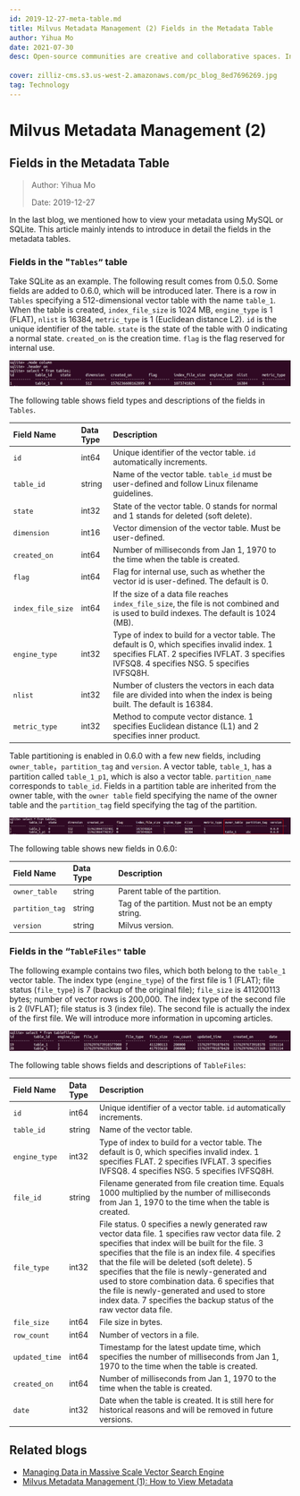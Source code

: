 ```yaml
---
id: 2019-12-27-meta-table.md
title: Milvus Metadata Management (2) Fields in the Metadata Table
author: Yihua Mo
date: 2021-07-30
desc: Open-source communities are creative and collaborative spaces. In that vein, the Milvus

cover: zilliz-cms.s3.us-west-2.amazonaws.com/pc_blog_8ed7696269.jpg
tag: Technology
---
```


# Milvus Metadata Management (2)

## Fields in the Metadata Table

> Author: Yihua Mo
>
> Date: 2019-12-27

In the last blog, we mentioned how to view your metadata using MySQL or SQLite. This article mainly intends to introduce in detail the fields in the metadata tables.

### Fields in the "`Tables”` table

Take SQLite as an example. The following result comes from 0.5.0. Some fields are added to 0.6.0, which will be introduced later. There is a row in `Tables` specifying a 512-dimensional vector table with the name `table_1`. When the table is created, `index_file_size` is 1024 MB, `engine_type` is 1 (FLAT), `nlist` is 16384, `metric_type` is 1 (Euclidean distance L2). `id` is the unique identifier of the table. `state` is the state of the table with 0 indicating a normal state. `created_on` is the creation time. `flag` is the flag reserved for internal use.

![tables](https://raw.githubusercontent.com/milvus-io/community/master/blog/assets/metadata/tables.png)

The following table shows field types and descriptions of the fields in `Tables`.

| Field Name        | Data Type | Description                                                                                                                                                                                 |
| :---------------- | :-------- | :------------------------------------------------------------------------------------------------------------------------------------------------------------------------------------------ |
| `id`              | int64     | Unique identifier of the vector table. `id` automatically increments.                                                                                                                       |
| `table_id`        | string    | Name of the vector table. `table_id` must be user-defined and follow Linux filename guidelines.                                                                                             |
| `state`           | int32     | State of the vector table. 0 stands for normal and 1 stands for deleted (soft delete).                                                                                                      |
| `dimension`       | int16     | Vector dimension of the vector table. Must be user-defined.                                                                                                                                 |
| `created_on`      | int64     | Number of milliseconds from Jan 1, 1970 to the time when the table is created.                                                                                                              |
| `flag`            | int64     | Flag for internal use, such as whether the vector id is user-defined. The default is 0.                                                                                                     |
| `index_file_size` | int64     | If the size of a data file reaches `index_file_size`, the file is not combined and is used to build indexes. The default is 1024 (MB).                                                      |
| `engine_type`     | int32     | Type of index to build for a vector table. The default is 0, which specifies invalid index. 1 specifies FLAT. 2 specifies IVFLAT. 3 specifies IVFSQ8. 4 specifies NSG. 5 specifies IVFSQ8H. |
| `nlist`           | int32     | Number of clusters the vectors in each data file are divided into when the index is being built. The default is 16384.                                                                      |
| `metric_type`     | int32     | Method to compute vector distance. 1 specifies Euclidean distance (L1) and 2 specifies inner product.                                                                                       |

Table partitioning is enabled in 0.6.0 with a few new fields, including `owner_table`，`partition_tag` and `version`. A vector table, `table_1`, has a partition called `table_1_p1`, which is also a vector table. `partition_name` corresponds to `table_id`. Fields in a partition table are inherited from the owner table, with the `owner table` field specifying the name of the owner table and the `partition_tag` field specifying the tag of the partition.

![tables_new](https://raw.githubusercontent.com/milvus-io/community/master/blog/assets/metadata/tables_new.png)

The following table shows new fields in 0.6.0:

| Field Name      | Data Type | Description                                        |
| :-------------- | :-------- | :------------------------------------------------- |
| `owner_table`   | string    | Parent table of the partition.                     |
| `partition_tag` | string    | Tag of the partition. Must not be an empty string. |
| `version`       | string    | Milvus version.                                    |

### Fields in the “`TableFiles"` table

The following example contains two files, which both belong to the `table_1` vector table. The index type (`engine_type`) of the first file is 1 (FLAT); file status (`file_type`) is 7 (backup of the original file); `file_size` is 411200113 bytes; number of vector rows is 200,000. The index type of the second file is 2 (IVFLAT); file status is 3 (index file). The second file is actually the index of the first file. We will introduce more information in upcoming articles.

![tablefiles](https://raw.githubusercontent.com/milvus-io/community/master/blog/assets/metadata/tablefiles.png)

The following table shows fields and descriptions of `TableFiles`:

| Field Name     | Data Type | Description                                                                                                                                                                                                                                                                                                                                                                                                                                                                       |
| :------------- | :-------- | :-------------------------------------------------------------------------------------------------------------------------------------------------------------------------------------------------------------------------------------------------------------------------------------------------------------------------------------------------------------------------------------------------------------------------------------------------------------------------------- |
| `id`           | int64     | Unique identifier of a vector table. `id` automatically increments.                                                                                                                                                                                                                                                                                                                                                                                                               |
| `table_id`     | string    | Name of the vector table.                                                                                                                                                                                                                                                                                                                                                                                                                                                         |
| `engine_type`  | int32     | Type of index to build for a vector table. The default is 0, which specifies invalid index. 1 specifies FLAT. 2 specifies IVFLAT. 3 specifies IVFSQ8. 4 specifies NSG. 5 specifies IVFSQ8H.                                                                                                                                                                                                                                                                                       |
| `file_id`      | string    | Filename generated from file creation time. Equals 1000 multiplied by the number of milliseconds from Jan 1, 1970 to the time when the table is created.                                                                                                                                                                                                                                                                                                                          |
| `file_type`    | int32     | File status. 0 specifies a newly generated raw vector data file. 1 specifies raw vector data file. 2 specifies that index will be built for the file. 3 specifies that the file is an index file. 4 specifies that the file will be deleted (soft delete). 5 specifies that the file is newly-generated and used to store combination data. 6 specifies that the file is newly-generated and used to store index data. 7 specifies the backup status of the raw vector data file. |
| `file_size`    | int64     | File size in bytes.                                                                                                                                                                                                                                                                                                                                                                                                                                                               |
| `row_count`    | int64     | Number of vectors in a file.                                                                                                                                                                                                                                                                                                                                                                                                                                                      |
| `updated_time` | int64     | Timestamp for the latest update time, which specifies the number of milliseconds from Jan 1, 1970 to the time when the table is created.                                                                                                                                                                                                                                                                                                                                          |
| `created_on`   | int64     | Number of milliseconds from Jan 1, 1970 to the time when the table is created.                                                                                                                                                                                                                                                                                                                                                                                                    |
| `date`         | int32     | Date when the table is created. It is still here for historical reasons and will be removed in future versions.                                                                                                                                                                                                                                                                                                                                                                   |

## Related blogs

- [Managing Data in Massive Scale Vector Search Engine](https://medium.com/@milvusio/managing-data-in-massive-scale-vector-search-engine-db2e8941ce2f)
- [Milvus Metadata Management (1): How to View Metadata](https://medium.com/@milvusio/milvus-metadata-management-1-6b9e05c06fb0)
